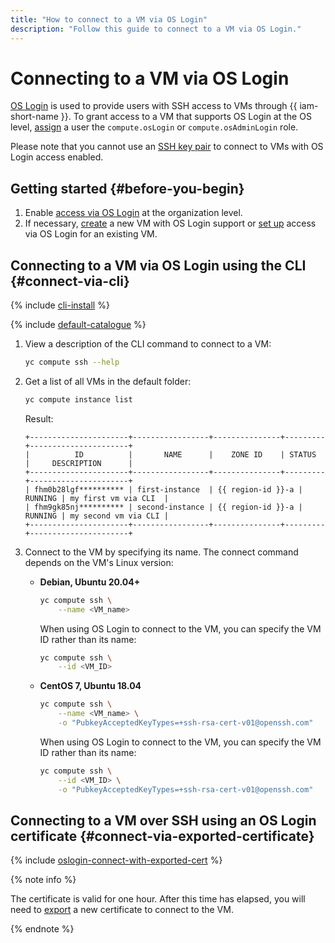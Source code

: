```yaml
---
title: "How to connect to a VM via OS Login"
description: "Follow this guide to connect to a VM via OS Login."
---
```


# Connecting to a VM via OS Login

[OS Login](../../../organization/concepts/os-login.md) is used to provide users with SSH access to VMs through {{ iam-short-name }}. To grant access to a VM that supports OS Login at the OS level, [assign](../../../iam/operations/roles/grant.md) a user the `compute.osLogin` or `compute.osAdminLogin` role.

Please note that you cannot use an [SSH key pair](./ssh.md#creating-ssh-keys) to connect to VMs with OS Login access enabled.

## Getting started {#before-you-begin}

1. Enable [access via OS Login](../../../organization/operations/os-login-access.md) at the organization level.
1. If necessary, [create](./os-login-create-vm.md) a new VM with OS Login support or [set up](./enable-os-login.md) access via OS Login for an existing VM.

## Connecting to a VM via OS Login using the CLI {#connect-via-cli}

{% include [cli-install](../../../_includes/cli-install.md) %}

{% include [default-catalogue](../../../_includes/default-catalogue.md) %}

1. View a description of the CLI command to connect to a VM:

   ```bash
   yc compute ssh --help
   ```

1. Get a list of all VMs in the default folder:

   ```bash
   yc compute instance list
   ```

   Result:

   ```text
   +----------------------+-----------------+---------------+---------+----------------------+
   |          ID          |       NAME      |    ZONE ID    | STATUS  |     DESCRIPTION      |
   +----------------------+-----------------+---------------+---------+----------------------+
   | fhm0b28lgf********** | first-instance  | {{ region-id }}-a | RUNNING | my first vm via CLI  |
   | fhm9gk85nj********** | second-instance | {{ region-id }}-a | RUNNING | my second vm via CLI |
   +----------------------+-----------------+---------------+---------+----------------------+
   ```

1. Connect to the VM by specifying its name. The connect command depends on the VM's Linux version:

   * **Debian, Ubuntu 20.04+**

      ```bash
      yc compute ssh \
          --name <VM_name>
      ```

      When using OS Login to connect to the VM, you can specify the VM ID rather than its name:

      ```bash
      yc compute ssh \
          --id <VM_ID>
      ```

   * **CentOS 7, Ubuntu 18.04**

      ```bash
      yc compute ssh \
          --name <VM_name> \
          -o "PubkeyAcceptedKeyTypes=+ssh-rsa-cert-v01@openssh.com"
      ```

      When using OS Login to connect to the VM, you can specify the VM ID rather than its name:

      ```bash
      yc compute ssh \
          --id <VM_ID> \
          -o "PubkeyAcceptedKeyTypes=+ssh-rsa-cert-v01@openssh.com"
      ```

## Connecting to a VM over SSH using an OS Login certificate {#connect-via-exported-certificate}

{% include [oslogin-connect-with-exported-cert](../../../_includes/compute/oslogin-connect-with-exported-cert.md) %}

{% note info %}

The certificate is valid for one hour. After this time has elapsed, you will need to [export](./os-login-export-certificate.md) a new certificate to connect to the VM.

{% endnote %}
